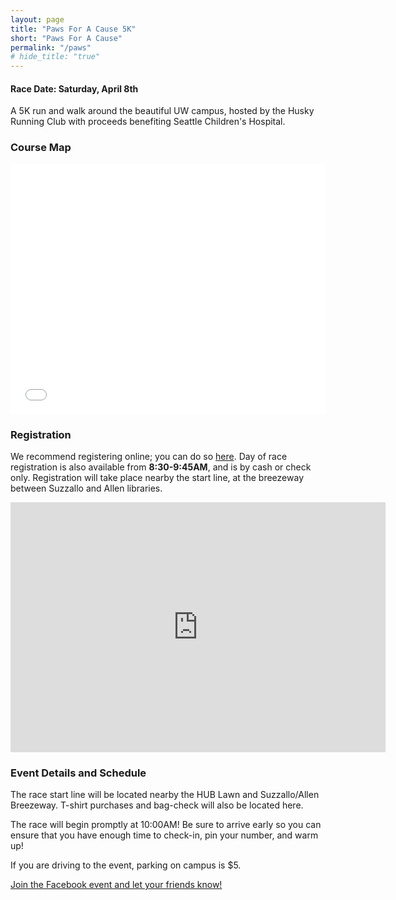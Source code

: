 ```yaml
---
layout: page
title: "Paws For A Cause 5K"
short: "Paws For A Cause"
permalink: "/paws"
# hide_title: "true"
---
```



<!-- <img src="{{ site.baseurl }}/assets/paws.png" style="width: 300px; margin-left: auto; margin-right: auto;"> -->

#### **Race Date: Saturday, April 8th**

A 5K run and walk around the beautiful UW campus, hosted by the Husky Running Club with proceeds benefiting Seattle Children's Hospital.

### Course Map

<iframe id="mapmyfitness_route" src="//snippets.mapmycdn.com/routes/view/embedded/1485110515?width=600&height=400&&line_color=E60f0bdb&rgbhex=DB0B0E&distance_markers=0&unit_type=imperial&map_mode=ROADMAP&last_updated=2017-03-15T16:54:42-07:00" height="400px" width="100%" frameborder="0"></iframe><div style="text-align: right; padding-right: 20px;">
</div>

### Registration

We recommend registering online; you can do so [here](https://www.eventbrite.com/e/paws-for-a-cause-5k-run-walk-tickets-32877464381). Day of race registration is also available from **8:30-9:45AM**, and is by cash or check only. Registration will take place nearby the start line, at the breezeway between Suzzallo and Allen libraries.

<iframe width="600" height="400" frameborder="0" style="border:0" src="https://www.google.com/maps/embed/v1/place?q=place_id:ChIJVVVVRewUkFQRceNi_l_ha2w&key=AIzaSyB9X8oLw0vQrjstY9Ovcn2qT0aMmlXFKFU" allowfullscreen></iframe>
<br>

### Event Details and Schedule

The race start line will be located nearby the HUB Lawn and Suzzallo/Allen Breezeway. T-shirt purchases and bag-check will also be located here.

The race will begin promptly at 10:00AM! Be sure to arrive early so you can ensure that you have enough time to check-in, pin your number, and warm up!

If you are driving to the event, parking on campus is $5.

[Join the Facebook event and let your friends know!](https://www.facebook.com/events/307163216368106)
